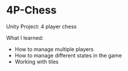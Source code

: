 # 4P-Chess
Unity Project: 4 player chess

What I learned:
- How to manage multiple players 
- How to manage different states in the game
- Working with tiles
